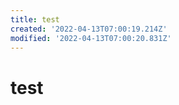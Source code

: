 ```yaml
---
title: test
created: '2022-04-13T07:00:19.214Z'
modified: '2022-04-13T07:00:20.831Z'
---
```


# test
